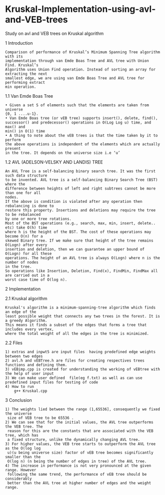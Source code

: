 # Kruskal-Implementation-using-avl-and-VEB-trees
Study on avl and VEB trees on Kruskal algorithm


1 Introduction

    Comparison of performance of Kruskal’s Minimum Spanning Tree algorithm with its
    implementation through van Emde Boas Tree and AVL tree with Union Find. Kruskal’s
    Algorithm uses Union Find operation. Instead of sorting an array for extracting the next
    smallest edge, we are using van Emde Boas Tree and AVL tree for performing extract
    min operation.


1.1 Van Emde Boas Tree

    • Given a set S of elements such that the elements are taken from universe
    {0, 1 ....u-1}. 
    • Van Emde Boas tree (or vEB tree) supports insert(), delete, find(),
    successor() and predecessor() operations in O(Log Log u) time, and max() and
    min() in O(1) time
    • A thing to note about the vEB trees is that the time taken by it to perform
    the above operations is independent of the elements which are actually present  
    in the tree. It depends on the universe size i.e ‘u’


1.2 AVL (ADELSON-VELSKY AND LANDIS) TREE
    
    An AVL Tree is a self-balancing binary search tree. It was the first such data structure
    to be invented. AVL tree is a self-balancing Binary Search Tree (BST) where the
    difference between heights of left and right subtrees cannot be more than one for all
    nodes.
    If the above is condition is violated after any operation then rebalancing is done to
    restore this property. Insertions and deletions may require the tree to be rebalanced
    by one or more tree rotations.
    Most of the BST operations (e.g., search, max, min, insert, delete.. etc) take O(h) time
    where h is the height of the BST. The cost of these operations may become O(n) for a
    skewed Binary tree. If we make sure that height of the tree remains O(Logn) after every
    insertion and deletion, then we can guarantee an upper bound of O(Logn) for all these
    operations. The height of an AVL tree is always O(Logn) where n is the number of nodes
    in the tree.
    So operations like Insertion, Deletion, Find(x), FindMin, FindMax all are carried out in a
    worst case time of O(log n).

2 Implementation
    
2.1 Kruskal algorithm

    Kruskal's algorithm is a minimum-spanning-tree algorithm which finds an edge of the
    least possible weight that connects any two trees in the forest. It is a greedy Algorithm.
    This means it finds a subset of the edges that forms a tree that includes every vertex,
    where the total weight of all the edges in the tree is minimized.     

2.2 Files 
    
    1) extras and inpwt5 are input files  having predefined edge weights between two edges 
    2) avl.h and vEBTree.h are files for creating respectives trees functions and defining them.
    3) vEBimp.cpp is created for understanding the working of vEBtree with the help of user input
    3) We can make user defined  file(eg f.txt) as well as can use  predefined input files for testing of code
    4) How to run
        g++ Kruskal.cpp
        
3 Conclusion
   
    1) The weights lied between the range (1,65536], consequently we fixed the universe
     size of VEB tree to be 65536 .
    2) We can see that for the initial values, the AVL tree outperforms the VEB tree. The
     reason for this are the constants that are associated with the VEB tree, which has
     a fixed structure, unlike the dynamically changing AVL tree.
    3) For higher values, the VEB tree starts to outperform the AVL tree as the O(log log
     u)(u being universe size) factor of vEB tree becomes significantly smaller than the
     O(log n) (n being the number of edges in tree) of the AVL tree.
    4) The increase in performance is not very pronounced at the given range. However
     following the same trend, the performance of vEB tree should be considerably
     better than the AVL tree at higher number of edges and the weight range.



